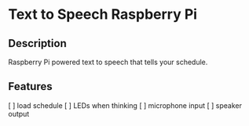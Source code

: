 # Text to Speech Raspberry Pi

## Description

Raspberry Pi powered text to speech that tells your schedule.

## Features

[ ] load schedule
[ ] LEDs when thinking
[ ] microphone input
[ ] speaker output  
